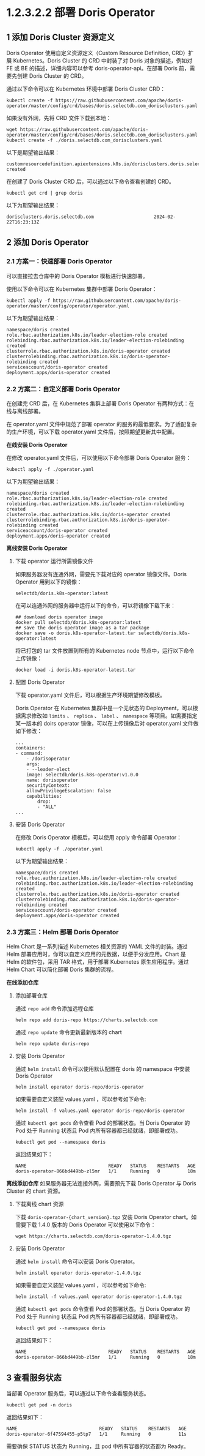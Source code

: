 # 1.2.3.2.2 部署 Doris Operator

## 1 添加 Doris Cluster 资源定义

Doris Operator 使用自定义资源定义（Custom Resource Definition, CRD）扩展 Kubernetes。Doris Cluster 的 CRD 中封装了对 Doris 对象的描述，例如对 FE 或 BE 的描述，详细内容可以参考 doris-operator-api。在部署 Doris 前，需要先创建 Doris Cluster 的 CRD。

通过以下命令可以在 Kubernetes 环境中部署 Doris Cluster CRD：

```shell
kubectl create -f https://raw.githubusercontent.com/apache/doris-operator/master/config/crd/bases/doris.selectdb.com_dorisclusters.yaml
```

如果没有外网，先将 CRD 文件下载到本地：

```shell
wget https://raw.githubusercontent.com/apache/doris-operator/master/config/crd/bases/doris.selectdb.com_dorisclusters.yaml
kubectl create -f ./doris.selectdb.com_dorisclusters.yaml
```

以下是期望输出结果：

```shell
customresourcedefinition.apiextensions.k8s.io/dorisclusters.doris.selectdb.com created
```

在创建了 Doris Cluster CRD 后，可以通过以下命令查看创建的 CRD。

```shell
kubectl get crd | grep doris
```

以下为期望输出结果：

```shell
dorisclusters.doris.selectdb.com                      2024-02-22T16:23:13Z
```

## 2 添加 Doris Operator

### 2.1 方案一：快速部署 Doris Operator

可以直接拉去仓库中的 Doris Operator 模板进行快速部署。

使用以下命令可以在 Kubernetes 集群中部署 Doris Operator：

```shell
kubectl apply -f https://raw.githubusercontent.com/apache/doris-operator/master/config/operator/operator.yaml
```

以下为期望输出结果：

```shell
namespace/doris created
role.rbac.authorization.k8s.io/leader-election-role created
rolebinding.rbac.authorization.k8s.io/leader-election-rolebinding created
clusterrole.rbac.authorization.k8s.io/doris-operator created
clusterrolebinding.rbac.authorization.k8s.io/doris-operator-rolebinding created
serviceaccount/doris-operator created
deployment.apps/doris-operator created
```

### 2.2 方案二：自定义部署 Doris Operator

在创建完 CRD 后，在 Kubernetes 集群上部署 Doris Operator 有两种方式：在线与离线部署。

在 operator.yaml 文件中规范了部署 operator 的服务的最低要求。为了适配复杂的生产环境，可以下载 operator.yaml 文件后，按照期望更新其中配置。

**在线安装 Doris Operator**

在修改 operator.yaml 文件后，可以使用以下命令部署 Doris Operator 服务：

```shell
kubectl apply -f ./operator.yaml
```

以下为期望输出结果：

```shell
namespace/doris created
role.rbac.authorization.k8s.io/leader-election-role created
rolebinding.rbac.authorization.k8s.io/leader-election-rolebinding created
clusterrole.rbac.authorization.k8s.io/doris-operator created
clusterrolebinding.rbac.authorization.k8s.io/doris-operator-rolebinding created
serviceaccount/doris-operator created
deployment.apps/doris-operator created
```

**离线安装 Doris Operator**

1. 下载 operator 运行所需镜像文件

    如果服务器没有连通外网，需要先下载对应的 operator 镜像文件。Doris Operator 用到以下的镜像：

    ```shell
    selectdb/doris.k8s-operator:latest
    ```

    在可以连通外网的服务器中运行以下的命令，可以将镜像下载下来：

    ```shell
    ## download doris operator image
    docker pull selectdb/doris.k8s-operator:latest
    ## save the doris operator image as a tar package
    docker save -o doris.k8s-operator-latest.tar selectdb/doris.k8s-operator:latest
    ```

    将已打包的 tar 文件放置到所有的 Kubernetes node 节点中，运行以下命令上传镜像：

    ```shell
    docker load -i doris.k8s-operator-latest.tar
    ```

2. 配置 Doris Operator

    下载 operator.yaml 文件后，可以根据生产环境期望修改模板。

    Doris Operator 在 Kubernetes 集群中是一个无状态的 Deployment，可以根据需求修改如 `limits` 、 `replica` 、 `label` 、 `namespace` 等项目。如需要指定某一版本的 doirs operator 镜像，可以在上传镜像后对 operator.yaml 文件做如下修改：

    ```shell
    ...
    containers:
    - command:
        - /dorisoperator
        args:
        - --leader-elect
        image: selectdb/doris.k8s-operator:v1.0.0
        name: dorisoperator
        securityContext:
        allowPrivilegeEscalation: false
        capabilities:
            drop:
            - "ALL"
    ...
    ```

3. 安装 Doris Operator

    在修改 Doris Operator 模板后，可以使用 apply 命令部署 Operator：

    ```shell
    kubectl apply -f ./operator.yaml
    ```

    以下为期望输出结果：

    ```shell
    namespace/doris created
    role.rbac.authorization.k8s.io/leader-election-role created
    rolebinding.rbac.authorization.k8s.io/leader-election-rolebinding created
    clusterrole.rbac.authorization.k8s.io/doris-operator created
    clusterrolebinding.rbac.authorization.k8s.io/doris-operator-rolebinding created
    serviceaccount/doris-operator created
    deployment.apps/doris-operator created
    ```

### 2.3 方案三：Helm 部署 Doris Operator

Helm Chart 是一系列描述 Kubernetes 相关资源的 YAML 文件的封装。通过 Helm 部署应用时，你可以自定义应用的元数据，以便于分发应用。Chart 是 Helm 的软件包，采用 TAR 格式，用于部署 Kubernetes 原生应用程序。通过 Helm Chart 可以简化部署 Doris 集群的流程。

**在线添加仓库**

1. 添加部署仓库

    通过 `repo add` 命令添加远程仓库

    ```shell
    helm repo add doris-repo https://charts.selectdb.com
    ```

    通过 `repo update` 命令更新最新版本的 chart

    ```shell
    helm repo update doris-repo
    ```

2. 安装 Doris Operator

    通过 `helm install` 命令可以使用默认配置在 doris 的 namespace 中安装 Doris Operator

    ```shell
    helm install operator doris-repo/doris-operator
    ```

    如果需要自定义装配 values.yaml ，可以参考如下命令:

    ```shell
    helm install -f values.yaml operator doris-repo/doris-operator
    ```

    通过 `kubectl get pods` 命令查看 Pod 的部署状态。当 Doris Operator 的 Pod 处于 Running 状态且 Pod 内所有容器都已经就绪，即部署成功。

    ```shell
    kubectl get pod --namespace doris
    ```

    返回结果如下：

    ```shell
    NAME                              READY   STATUS    RESTARTS   AGE
    doris-operator-866bd449bb-zl5mr   1/1     Running   0          18m
    ```

**离线添加仓库**
如果服务器无法连接外网，需要预先下载 Doris Operator 与 Doris Cluster 的 chart 资源。

1. 下载离线 chart 资源

    下载 `doris-operator-{chart_version}.tgz` 安装 Doris Operator chart。如需要下载 1.4.0 版本的 Doris Operator 可以使用以下命令：

    ```shell
    wget https://charts.selectdb.com/doris-operator-1.4.0.tgz
    ```

2. 安装 Doris Operator

    通过 `helm install` 命令可以安装 Doris Operator。

    ```shell
    helm install operator doris-operator-1.4.0.tgz
    ```

    如果需要自定义装配 values.yaml ，可以参考如下命令:

    ```shell
    helm install -f values.yaml operator doris-operator-1.4.0.tgz
    ```

    通过 `kubectl get pods` 命令查看 Pod 的部署状态。当 Doris Operator 的 Pod 处于 Running 状态且 Pod 内所有容器都已经就绪，即部署成功。

    ```shell
    kubectl get pod --namespace doris
    ```

    返回结果如下：

    ```shell
    NAME                              READY   STATUS    RESTARTS   AGE
    doris-operator-866bd449bb-zl5mr   1/1     Running   0          18m
    ```

## 3 查看服务状态

当部署 Operator 服务后，可以通过以下命令查看服务状态。

```shell
kubectl get pod -n doris
```

返回结果如下：

```shell
NAME                              READY   STATUS    RESTARTS   AGE
doris-operator-6f47594455-p5tp7   1/1     Running   0          11s
```

需要确保 STATUS 状态为 Running，且 pod 中所有容器的状态都为 Ready。
